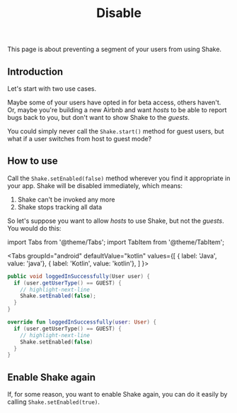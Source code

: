 ﻿---
id: disable
title: Disable
---

This page is about preventing a segment of your users from using Shake.

## Introduction
Let's start with two use cases.

Maybe some of your users have opted in for beta access, others haven't.
Or, maybe you're building a new Airbnb and want *hosts* to be able to report bugs back to you, but don't want to show Shake to the *guests*.

You could simply never call the  `Shake.start()` method for guest users, but what if a user switches from host to guest mode?

## How to use
Call the `Shake.setEnabled(false)` method wherever you find it appropriate in your app. Shake will be disabled immediately, which means:

1. Shake can't be invoked any more
1. Shake stops tracking all data

So let's suppose you want to allow *hosts* to use Shake, but not the *guests*. You would do this:

import Tabs from '@theme/Tabs';
import TabItem from '@theme/TabItem';

<Tabs
  groupId="android"
  defaultValue="kotlin"
  values={[
    { label: 'Java', value: 'java'},
    { label: 'Kotlin', value: 'kotlin'},
  ]
}>

<TabItem value="java">

```java title="App.java"
public void loggedInSuccessfully(User user) {
  if (user.getUserType() == GUEST) {
    // highlight-next-line    
    Shake.setEnabled(false);
  }
}
```

</TabItem>

<TabItem value="kotlin">

```kotlin title="App.kt"
override fun loggedInSuccessfully(user: User) {
  if (user.getUserType() == GUEST) {
    // highlight-next-line
    Shake.setEnabled(false)
  }
}
```

</TabItem>
</Tabs>

## Enable Shake again
If, for some reason, you want to enable Shake again, you can do it easily by calling `Shake.setEnabled(true)`.
